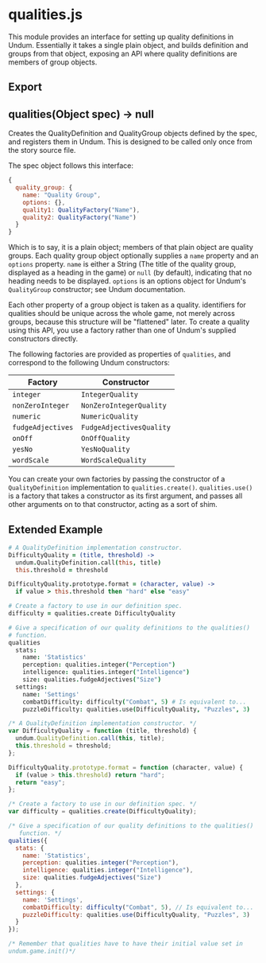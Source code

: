 # qualities.js

This module provides an interface for setting up quality definitions in Undum. Essentially it takes a single plain object, and builds definition and groups from that object, exposing an API where quality definitions are members of group objects.

## Export

## qualities(Object spec) -> null

Creates the QualityDefinition and QualityGroup objects defined by the spec, and registers them in Undum. This is designed to be called only once from the story source file.

The spec object follows this interface:

```javascript
{
  quality_group: {
    name: "Quality Group",
    options: {},
    quality1: QualityFactory("Name"),
    quality2: QualityFactory("Name")
  }
}
```

Which is to say, it is a plain object; members of that plain object are quality groups. Each quality group object optionally supplies a `name` property and an `options` property. `name` is either a String (The title of the quality group, displayed as a heading in the game) or `null` (by default), indicating that no heading needs to be displayed. `options` is an options object for Undum's `QualityGroup` constructor; see Undum documentation.

Each other property of a group object is taken as a quality. identifiers for qualities should be unique across the whole game, not merely across groups, because this structure will be "flattened" later. To create a quality using this API, you use a factory rather than one of Undum's supplied constructors directly.

The following factories are provided as properties of `qualities`, and correspond to the following Undum constructors:

|Factory          |Constructor             |
|-----------------|------------------------|
|`integer`        |`IntegerQuality`        |
|`nonZeroInteger` |`NonZeroIntegerQuality` |
|`numeric`        |`NumericQuality`        |
|`fudgeAdjectives`|`FudgeAdjectivesQuality`|
|`onOff`          |`OnOffQuality`          |
|`yesNo`          |`YesNoQuality`          |
|`wordScale`      |`WordScaleQuality`      |

You can create your own factories by passing the constructor of a `QualityDefinition` implementation to `qualities.create()`. `qualities.use()` is a factory that takes a constructor as its first argument, and passes all other arguments on to that constructor, acting as a sort of shim.

## Extended Example

```coffeescript
# A QualityDefinition implementation constructor.
DifficultyQuality = (title, threshold) ->
  undum.QualityDefinition.call(this, title)
  this.threshold = threshold

DifficultyQuality.prototype.format = (character, value) ->
  if value > this.threshold then "hard" else "easy"

# Create a factory to use in our definition spec.
difficulty = qualities.create DifficultyQuality

# Give a specification of our quality definitions to the qualities()
# function.
qualities
  stats:
    name: 'Statistics'
    perception: qualities.integer("Perception")
    intelligence: qualities.integer("Intelligence")
    size: qualities.fudgeAdjectives("Size")
  settings:
    name: 'Settings'
    combatDifficulty: difficulty("Combat", 5) # Is equivalent to...
    puzzleDifficulty: qualities.use(DifficultyQuality, "Puzzles", 3)
```

```javascript
/* A QualityDefinition implementation constructor. */
var DifficultyQuality = function (title, threshold) {
  undum.QualityDefinition.call(this, title);
  this.threshold = threshold;
};

DifficultyQuality.prototype.format = function (character, value) {
  if (value > this.threshold) return "hard";
  return "easy";
};

/* Create a factory to use in our definition spec. */
var difficulty = qualities.create(DifficultyQuality);

/* Give a specification of our quality definitions to the qualities()
   function. */
qualities({
  stats: {
    name: 'Statistics',
    perception: qualities.integer("Perception"),
    intelligence: qualities.integer("Intelligence"),
    size: qualities.fudgeAdjectives("Size")
  },
  settings: {
    name: 'Settings',
    combatDifficulty: difficulty("Combat", 5), // Is equivalent to...
    puzzleDifficulty: qualities.use(DifficultyQuality, "Puzzles", 3)
  }
});

/* Remember that qualities have to have their initial value set in
undum.game.init()*/
```
